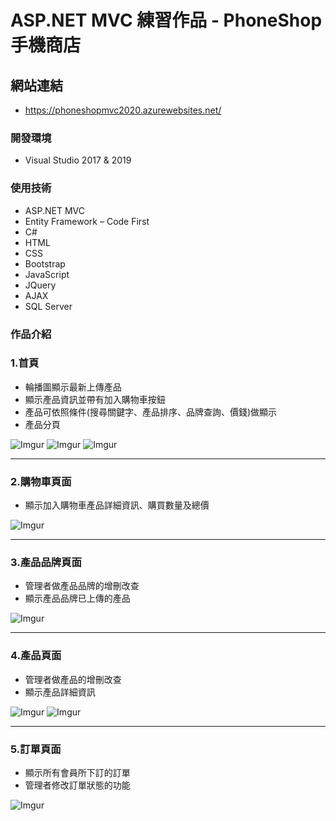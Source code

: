 # ASP.NET MVC 練習作品 - PhoneShop 手機商店

## 網站連結
* https://phoneshopmvc2020.azurewebsites.net/

### 開發環境
* Visual Studio 2017 & 2019
    
### 使用技術
* ASP.NET MVC
* Entity Framework – Code First
* C#
* HTML
* CSS
* Bootstrap
* JavaScript
* JQuery
* AJAX
* SQL Server

### 作品介紹
### 1.首頁
* 輪播圖顯示最新上傳產品
* 顯示產品資訊並帶有加入購物車按鈕
* 產品可依照條件(搜尋關鍵字、產品排序、品牌查詢、價錢)做顯示
* 產品分頁

![Imgur](https://i.imgur.com/G2Wl0dK.png)
![Imgur](https://i.imgur.com/pr4voTL.png)
![Imgur](https://i.imgur.com/7wvAHez.png)

---

### 2.購物車頁面
* 顯示加入購物車產品詳細資訊、購買數量及總價

![Imgur](https://i.imgur.com/0AdwRwq.png)

---

### 3.產品品牌頁面
* 管理者做產品品牌的增刪改查
* 顯示產品品牌已上傳的產品

![Imgur](https://i.imgur.com/l17XhuC.png)

---

### 4.產品頁面
* 管理者做產品的增刪改查
* 顯示產品詳細資訊

![Imgur](https://i.imgur.com/Ak3IxZJ.png)
![Imgur](https://i.imgur.com/5gNYNO1.png)

---

### 5.訂單頁面
* 顯示所有會員所下訂的訂單
* 管理者修改訂單狀態的功能

![Imgur](https://i.imgur.com/51IsMtj.png)
